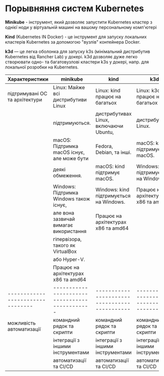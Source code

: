 # Порывняння систем Kubernetes

**Minikube** - інструмент, який дозволяє запустити Kubernetes кластер з однієї ноди у віртуальній машині на вашому персональному комп'ютері

**Kind** (Kubernetes IN Docker) - це інструмент для запуску локальних кластерів Kubernetes за допомогою "вузлів" контейнера Docker.

**k3d** — це легка оболонка для запуску k3s (мінімальний дистрибутив Kubernetes від Rancher Lab) у докері. k3d дозволяє дуже легко створювати одно- та багатовузлові кластери k3s у докері, напр. для локальної розробки на Kubernetes.

| Характеристики                 | minikube                                    | kind                                       | k3d                                       |
|--------------------------------|---------------------------------------------|--------------------------------------------|-------------------------------------------|
| підтримувані ОС та архітектури | Linux: Майже всі дистрибутиви Linux         | Linux: kind працює на багатьох             | Linux: k3d працює на багатьох             |
|| підтримуються.                              | дистрибутивах Linux, включаючи Ubuntu,     | дистрибутивах Linux.                      |
|                                | macOS: Підтримка macOS існує, але може бути | Fedora, Debian, та інші.                   | macOS: k3d підтримує macOS.               |
|                                | деякі обмеження.                            | macOS: kind підтримує macOS.               | Windows: k3d підтримується на Windows.    |
|                                | Windows: Підтримка Windows також існує,     | Windows: kind підтримується на Windows.    | Працює на архітектурах x86 та amd64       |
|                                | але вона зазвичай вимагає використання      | Працює на архітектурах x86 та amd64        |                                           |
|                                | гіпервізора, такого як VirtualBox           |                                            |                                           |
|                                | або Hyper-V.                                |                                            |                                           |
|                                | Працює на архітектурах x86 та amd64         |                                            |                                           |
|--------------------------------|---------------------------------------------|--------------------------------------------|-------------------------------------------|
| можливість автоматизації       | командний рядок та скрипти                  | командний рядок та скрипти                 | командний рядок та скрипти                |
|                                | інтеграції з іншими інструментами           | інтеграції з іншими інструментами          |інтеграції з іншими інструментами          |
|                                | автоматизації та CI/CD                      | автоматизації та CI/CD                     |автоматизації та CI/CD                     |


